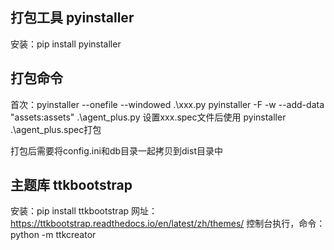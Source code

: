 
## 打包工具 pyinstaller
安装：pip install pyinstaller 

## 打包命令 
首次：pyinstaller --onefile --windowed .\xxx.py 
pyinstaller -F -w --add-data "assets:assets" .\agent_plus.py
设置xxx.spec文件后使用 pyinstaller .\agent_plus.spec打包

打包后需要将config.ini和db目录一起拷贝到dist目录中

## 主题库 ttkbootstrap 
安装：pip install ttkbootstrap
网址：https://ttkbootstrap.readthedocs.io/en/latest/zh/themes/
控制台执行，命令：python -m ttkcreator
